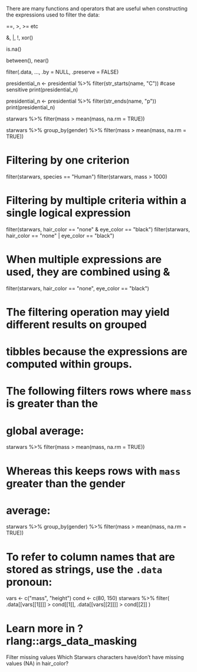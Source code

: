 There are many functions and operators that are useful when constructing the expressions used to filter the data:

==, >, >= etc

&, |, !, xor()

is.na()

between(), near()



filter(.data, ..., .by = NULL, .preserve = FALSE)


presidential_n <- presidential %>%
           filter(str_starts(name, "C")) #case sensitive
         print(presidential_n)



presidential_n <- presidential %>%
           filter(str_ends(name, "p"))
         print(presidential_n)


starwars %>% filter(mass > mean(mass, na.rm = TRUE))
         

starwars %>% group_by(gender) %>% filter(mass > mean(mass, na.rm = TRUE))


# Filtering by one criterion
filter(starwars, species == "Human")
filter(starwars, mass > 1000)

# Filtering by multiple criteria within a single logical expression
filter(starwars, hair_color == "none" & eye_color == "black")
filter(starwars, hair_color == "none" | eye_color == "black")

# When multiple expressions are used, they are combined using &
filter(starwars, hair_color == "none", eye_color == "black")


# The filtering operation may yield different results on grouped
# tibbles because the expressions are computed within groups.
#
# The following filters rows where `mass` is greater than the
# global average:
starwars %>% filter(mass > mean(mass, na.rm = TRUE))

# Whereas this keeps rows with `mass` greater than the gender
# average:
starwars %>% group_by(gender) %>% filter(mass > mean(mass, na.rm = TRUE))


# To refer to column names that are stored as strings, use the `.data` pronoun:
vars <- c("mass", "height")
cond <- c(80, 150)
starwars %>%
  filter(
    .data[[vars[[1]]]] > cond[[1]],
    .data[[vars[[2]]]] > cond[[2]]
  )
# Learn more in ?rlang::args_data_masking


Filter missing values
Which Starwars characters have/don’t have missing values (NA) in hair_color?
